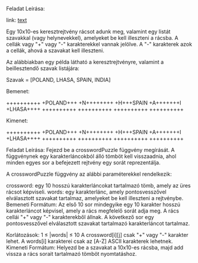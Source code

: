 Feladat Leírása:

link: [text](https://www.hackerrank.com/challenges/crossword-puzzle/problem?isFullScreen=true)

Egy 10x10-es keresztrejtvény rácsot adunk meg, valamint egy listát szavakkal (vagy helynevekkel), amelyeket be kell illeszteni a rácsba. A cellák vagy "+" vagy "-" karakterekkel vannak jelölve. A "-" karakterek azok a cellák, ahová a szavakat kell illeszteni.

Az alábbiakban egy példa látható a keresztrejtvényre, valamint a beillesztendő szavak listájára:

Szavak = [POLAND, LHASA, SPAIN, INDIA]

Bemenet:

++++++++++
+POLAND+++
+N++++++++
+H+++SPAIN
+A+++++++I
+LHASA++++
++++++++++
++++++++++
++++++++++
++++++++++

Kimenet:

++++++++++
+POLAND+++
+N++++++++
+H+++SPAIN
+A+++++++I
+LHASA++++
++++++++++
++++++++++
++++++++++
++++++++++

Feladat Leírása:
Fejezd be a crosswordPuzzle függvény megírását. A függvénynek egy karakterláncokból álló tömböt kell visszaadnia, ahol minden egyes sor a befejezett rejtvény egy sorát reprezentálja.

A crosswordPuzzle függvény az alábbi paraméterekkel rendelkezik:

crossword: egy 10 hosszú karakterláncokat tartalmazó tömb, amely az üres rácsot képviseli.
words: egy karakterlánc, amely pontosvesszővel elválasztott szavakat tartalmaz, amelyeket be kell illeszteni a rejtvénybe.
Bemeneti Formátum:
Az első 10 sor mindegyike egy 10 karakter hosszú karakterláncot képvisel, amely a rács megfelelő sorát adja meg. A rács cellái "+" vagy "-" karakterekből állnak. A következő sor egy pontosvesszővel elválasztott szavakat tartalmazó karakterláncot tartalmaz.

Korlátozások:
1 ≤ |words| ≤ 10
A crossword[i][j] csak "+" vagy "-" karakter lehet.
A words[i] karakterei csak az [A-Z] ASCII karakterek lehetnek.
Kimeneti Formátum:
Helyezd be a szavakat a 10x10-es rácsba, majd add vissza a rács sorait tartalmazó tömböt nyomtatáshoz.